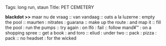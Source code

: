 Tags: long run, staun
Title: PET CEMETERY
  
**blackdot >>** maar nu de vraag :: van vandaag :: oats a la luzerne : empty the pool :: maurten : nitrates : guarana :: make up the route : and map it :: fill the pool : run the pumps :: try again : on lfö : fail :: follow mand¥™ : on a shopping spree :: get a book : and toro :: eliud : under two :: pack : pizza : pack :: no headset : for the wicked